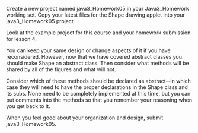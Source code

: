 Create a new project named java3_Homework05 in your Java3_Homework working set. 
Copy your latest files for the Shape drawing applet into your java3_Homework05 project.

Look at the example project for this course and your homework submission for lesson 4.

You can keep your same design or change aspects of it if you have reconsidered. 
However, now that we have covered abstract classes you should make Shape an abstract class. 
Then consider what methods will be shared by all of the figures and what will not.

Consider which of these methods should be declared as abstract--in which case they will need to 
have the proper declarations in the Shape class and its subs. 
None need to be completely implemented at this time, but you can put comments into the methods 
so that you remember your reasoning when you get back to it.

When you feel good about your organization and design, submit java3_Homework05.